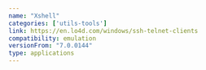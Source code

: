 ```yaml
---
name: "Xshell"
categories: ['utils-tools']
link: https://en.lo4d.com/windows/ssh-telnet-clients
compatibility: emulation
versionFrom: "7.0.0144"
type: applications
---
```


